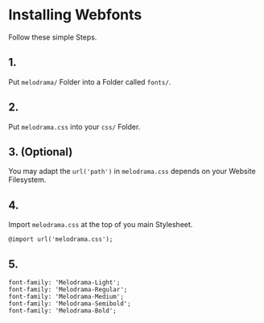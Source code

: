 # Installing Webfonts
Follow these simple Steps.

## 1.
Put `melodrama/` Folder into a Folder called `fonts/`.

## 2.
Put `melodrama.css` into your `css/` Folder.

## 3. (Optional)
You may adapt the `url('path')` in `melodrama.css` depends on your Website Filesystem.

## 4.
Import `melodrama.css` at the top of you main Stylesheet.

```
@import url('melodrama.css');
```

## 5.


```
font-family: 'Melodrama-Light';
font-family: 'Melodrama-Regular';
font-family: 'Melodrama-Medium';
font-family: 'Melodrama-Semibold';
font-family: 'Melodrama-Bold';
```

